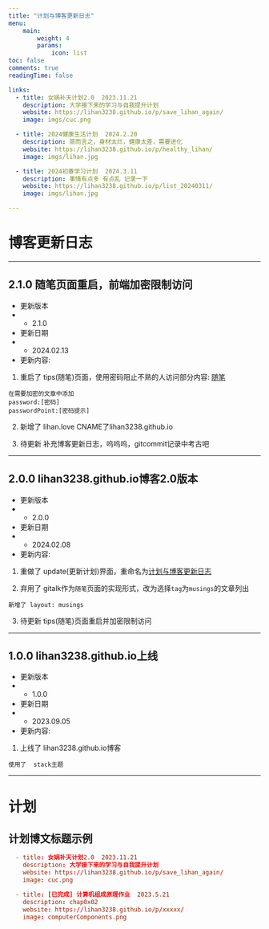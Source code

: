 ```yaml
---
title: "计划与博客更新日志"
menu:
    main: 
        weight: 4
        params:
            icon: list
toc: false
comments: true
readingTime: false

links:
  - title: 女娲补天计划2.0  2023.11.21
    description: 大学接下来的学习与自我提升计划
    website: https://lihan3238.github.io/p/save_lihan_again/
    image: imgs/cuc.png

  - title: 2024健康生活计划  2024.2.20
    description: 简而言之，身材太烂，健康太差，需要进化
    website: https://lihan3238.github.io/p/healthy_lihan/
    image: imgs/lihan.jpg

  - title: 2024初春学习计划  2024.3.11
    description: 事情有点多 有点乱 记录一下
    website: https://lihan3238.github.io/p/list_20240311/
    image: imgs/lihan.jpg

---
```


# 博客更新日志

---

## 2.1.0 随笔页面重启，前端加密限制访问

- 更新版本
- - 2.1.0
- 更新日期
- - 2024.02.13
- 更新内容:

1. 重启了    tips(随笔)页面，使用密码阻止不熟的人访问部分内容: [随笔](https://lihan3238.github.io/musings/)

```
在需要加密的文章中添加 
password:[密码]
passwordPoint:[密码提示]
```

2. 新增了    lihan.love CNAME了lihan3238.github.io

3. 待更新    补充博客更新日志，呜呜呜，gitcommit记录中考古吧

---

## 2.0.0 lihan3238.github.io博客2.0版本

-  更新版本
- -  2.0.0
- 更新日期
- - 2024.02.08
- 更新内容:

1. 重做了    update(更新计划)界面，重命名为[计划与博客更新日志](https://lihan3238.github.io/计划与博客更新日志/)

2. 弃用了    gitalk作为`随笔`页面的实现形式，改为选择`tag`为`musings`的文章列出

```
新增了 layout: musings
```

3. 待更新    tips(随笔)页面重启并加密限制访问

---

## 1.0.0 lihan3238.github.io上线

- 更新版本
- - 1.0.0
- 更新日期
- - 2023.09.05
- 更新内容:

1. 上线了    lihan3238.github.io博客

```
使用了  stack主题
```

---


# 计划

## 计划博文标题示例

```toml
  - title: 女娲补天计划2.0  2023.11.21
    description: 大学接下来的学习与自我提升计划
    website: https://lihan3238.github.io/p/save_lihan_again/
    image: cuc.png

  - title: [已完成] 计算机组成原理作业  2023.5.21
    description: chap0x02
    website: https://lihan3238.github.io/p/xxxxx/
    image: computerComponents.png
```

